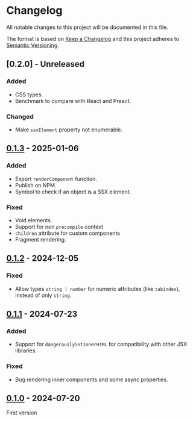 # Changelog
All notable changes to this project will be documented in this file.

The format is based on [Keep a Changelog](https://keepachangelog.com/)
and this project adheres to [Semantic Versioning](https://semver.org/).

## [0.2.0] - Unreleased
### Added
- CSS types.
- Benchmark to compare with React and Preact.

### Changed
- Make `ssxElement` property not enumerable.

## [0.1.3] - 2025-01-06
### Added
- Export `renderComponent` function.
- Publish on NPM.
- Symbol to check if an object is a SSX element.

### Fixed
- Void elements.
- Support for non `precompile` context
- `children` attribute for custom components
- Fragment rendering.

## [0.1.2] - 2024-12-05
### Fixed
- Allow types `string | number` for numeric attributes (like `tabindex`), instead of only `string`.

## [0.1.1] - 2024-07-23
### Added
- Support for `dangerouslySetInnerHTML` for compatibility with other JSX libraries.

### Fixed
- Bug rendering inner components and some async properties.

## [0.1.0] - 2024-07-20
First version

[0.1.4]: https://github.com/oscarotero/ssx/compare/v0.1.3...HEAD
[0.1.3]: https://github.com/oscarotero/ssx/compare/v0.1.2...v0.1.3
[0.1.2]: https://github.com/oscarotero/ssx/compare/v0.1.1...v0.1.2
[0.1.1]: https://github.com/oscarotero/ssx/compare/v0.1.0...v0.1.1
[0.1.0]: https://github.com/oscarotero/ssx/releases/tag/v0.1.0
